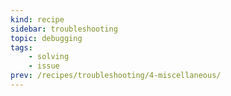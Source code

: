 ```yaml
---
kind: recipe
sidebar: troubleshooting
topic: debugging
tags:
    - solving
    - issue
prev: /recipes/troubleshooting/4-miscellaneous/
---
```


